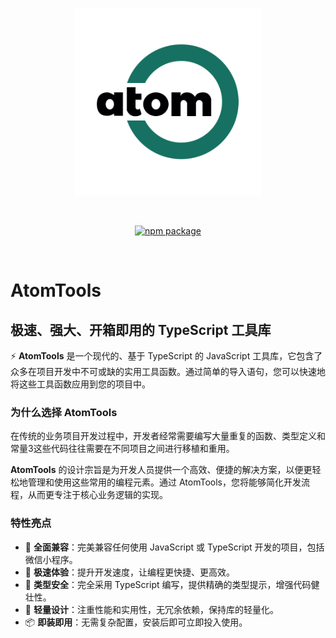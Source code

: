 
<p align="center">
  <a href="https://tools.atomnotion.com" target="_blank" rel="noopener noreferrer">
    <img width="300" src="../../public/image/logo.png" alt="atom-tools logo">
  </a>
</p>
<br/>
<p align="center">
  <a href="https://www.npmjs.com/package/atom-tools"><img src="https://img.shields.io/npm/v/atom-tools.svg" alt="npm package"></a>
</p>
<br/>

# AtomTools 

## 极速、强大、开箱即用的 TypeScript 工具库

⚡️ **AtomTools** 是一个现代的、基于 TypeScript 的 JavaScript 工具库，它包含了众多在项目开发中不可或缺的实用工具函数。通过简单的导入语句，您可以快速地将这些工具函数应用到您的项目中。

### 为什么选择 AtomTools

在传统的业务项目开发过程中，开发者经常需要编写大量重复的函数、类型定义和常量3这些代码往往需要在不同项目之间进行移植和重用。

**AtomTools** 的设计宗旨是为开发人员提供一个高效、便捷的解决方案，以便更轻松地管理和使用这些常用的编程元素。通过 AtomTools，您将能够简化开发流程，从而更专注于核心业务逻辑的实现。

### 特性亮点

- 🌈 **全面兼容**：完美兼容任何使用 JavaScript 或 TypeScript 开发的项目，包括微信小程序。
- 🚀 **极速体验**：提升开发速度，让编程更快捷、更高效。
- 📠 **类型安全**：完全采用 TypeScript 编写，提供精确的类型提示，增强代码健壮性。
- 🍃 **轻量设计**：注重性能和实用性，无冗余依赖，保持库的轻量化。
- 📦 **即装即用**：无需复杂配置，安装后即可立即投入使用。